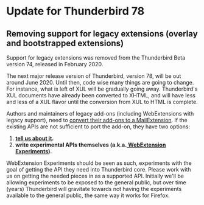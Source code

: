 # Update for Thunderbird 78

## Removing support for legacy extensions \(overlay and bootstrapped extensions\)

Support for legacy extensions was removed from the Thunderbird Beta version 74, released in February 2020.

The next major release version of Thunderbird, version 78, will be out around June 2020. Until then, code wise many things are going to change. For instance, what is left of XUL will be gradually going away. Thunderbird's XUL documents have already been converted to XHTML, and will have less and less of a XUL flavor until the conversion from XUL to HTML is complete.

Authors and maintainers of legacy add-ons \(including WebExtensions with legacy support\), need to [convert their add-ons to a MailExtension](convert-legacy.md). If the existing APIs are not sufficient to port the add-on, they have two options:

1. [**tell us about it**](https://bugzilla.mozilla.org/enter_bug.cgi?product=Thunderbird&component=Add-Ons%3A+Extensions+API)**.**
2. **write experimental APIs themselves \(a.k.a.**[ **WebExtension Experiments**](https://thunderbird-webextensions.readthedocs.io/en/latest/how-to/experiments.html)**\).**

WebExtension Experiments should be seen as such, experiments with the goal of getting the API they need into Thunderbird core. Please work with us on getting the needed pieces in as a supported API. Initially we'll be allowing experiments to be exposed to the general public, but over time \(years\) Thunderbird will gravitate towards not having the experiments available to the general public, the same way it works for Firefox.

